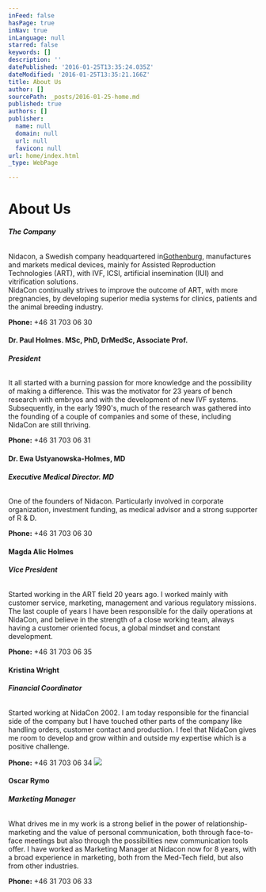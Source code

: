 ```yaml
---
inFeed: false
hasPage: true
inNav: true
inLanguage: null
starred: false
keywords: []
description: ''
datePublished: '2016-01-25T13:35:24.035Z'
dateModified: '2016-01-25T13:35:21.166Z'
title: About Us
author: []
sourcePath: _posts/2016-01-25-home.md
published: true
authors: []
publisher:
  name: null
  domain: null
  url: null
  favicon: null
url: home/index.html
_type: WebPage

---
```

# About Us

###### **The Company**

Nidacon, a Swedish company headquartered in[Gothenburg][0], manufactures and markets medical devices, mainly for Assisted Reproduction Technologies (ART), with IVF, ICSI, artificial insemination (IUI) and vitrification solutions.  
NidaCon continually strives to improve the outcome of ART, with more pregnancies, by developing superior media systems for clinics, patients and the animal breeding industry.

**Phone:** +46 31 703 06 30

#### Dr. Paul Holmes.  MSc, PhD, DrMedSc, Associate Prof.

###### **President**

It all started with a burning passion for more knowledge and the possibility of making a difference. This was the motivator for 23 years of bench research with embryos and with the development of new IVF systems. Subsequently, in the early 1990's, much of the research was gathered into the founding of a couple of companies and some of these, including NidaCon are still thriving.

**Phone:** +46 31 703 06 31

#### Dr. Ewa Ustyanowska-Holmes, MD

###### **Executive Medical Director. MD**

One of the founders of Nidacon. Particularly involved in corporate organization, investment funding, as medical advisor and a strong supporter of R & D.

**Phone:** +46 31 703 06 30

#### Magda Alic Holmes

###### **Vice President**

Started working in the ART field 20 years ago. I worked mainly with customer service, marketing, management and various regulatory missions. The last couple of years I have been responsible for the daily operations at NidaCon, and believe in the strength of a close working team, always having a customer oriented focus, a global mindset and constant development.

**Phone:** +46 31 703 06 35

#### Kristina Wright

###### **Financial Coordinator**

Started working at NidaCon 2002\. I am today responsible for the financial side of the company but I have touched other parts of the company like handling orders, customer contact and production. I feel that NidaCon gives me room to develop and grow within and outside my expertise which is a positive challenge.

**Phone:** +46 31 703 06 34
![](https://the-grid-user-content.s3-us-west-2.amazonaws.com/5244a060-021a-45b0-859e-37f82f0ee350.jpg)

#### Oscar Rymo

###### **Marketing Manager**

What drives me in my work is a strong belief in the power of relationship-marketing and the value of personal communication, both through face-to-face meetings but also through the possibilities new communication tools offer. I have worked as Marketing Manager at Nidacon now for 8 years, with a broad experience in marketing, both from the Med-Tech field, but also from other industries.

**Phone:** +46 31 703 06 33

[0]: http://www.goteborg.com/en/?epslanguage=en "Gothenburg Information website"